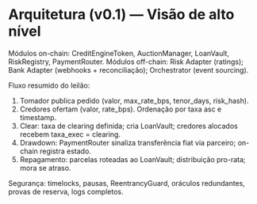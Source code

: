 # Arquitetura (v0.1) — Visão de alto nível
Módulos on-chain: CreditEngineToken, AuctionManager, LoanVault, RiskRegistry, PaymentRouter.
Módulos off-chain: Risk Adapter (ratings); Bank Adapter (webhooks + reconciliação); Orchestrator (event sourcing).

Fluxo resumido do leilão:
1) Tomador publica pedido (valor, max_rate_bps, tenor_days, risk_hash).
2) Credores ofertam (valor, rate_bps). Ordenação por taxa asc e timestamp.
3) Clear: taxa de clearing definida; cria LoanVault; credores alocados recebem taxa_exec = clearing.
4) Drawdown: PaymentRouter sinaliza transferência fiat via parceiro; on-chain registra estado.
5) Repagamento: parcelas roteadas ao LoanVault; distribuição pro-rata; mora se atraso.

Segurança: timelocks, pausas, ReentrancyGuard, oráculos redundantes, provas de reserva, logs completos.
